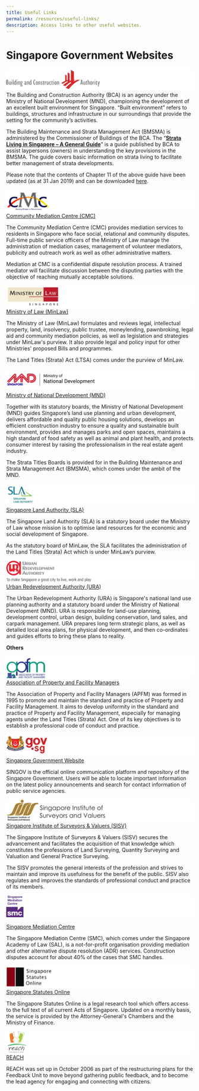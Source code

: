 ```yaml
---
title: Useful Links
permalink: /resources/useful-links/
description: Access links to other useful websites.
---
```

# Singapore Government Websites


![Building and Construction Authority ](/images/Useful%20Links%20%20Gov%20Logo/useful-link-bca.jpg)
The Building and Construction Authority (BCA) is an agency under the Ministry of National Development (MND), championing the development of an excellent built environment for Singapore. “Built environment” refers to buildings, structures and infrastructure in our surroundings that provide the setting for the community’s activities.

The Building Maintenance and Strata Management Act (BMSMA) is administered by the Commissioner of Buildings of the BCA. The “[**Strata Living in Singapore – A General Guide**](https://www1.bca.gov.sg/regulatory-info/building-maintenance-and-strata-management/management-corporation-strata-title-mcst/strata-living-guide "Strata Living in Singapore – A General Guide")” is a guide published by BCA to assist laypersons (owners) in understanding the key provisions in the BMSMA. The guide covers basic information on strata living to facilitate better management of strata developments.

Please note that the contents of Chapter 11 of the above guide have been updated (as at 31 Jan 2019) and can be downloaded [here](https://www.bca.gov.sg/BMSM/others/Chapter11.pdf).

  
![CMC](/images/Useful%20Links%20gov%20logo/useful-link-cmc.jpg)
[Community Mediation Centre (CMC)](https://www.mlaw.gov.sg/content/cmc/en.html "Community Mediation Centre (CMC)")

The Community Mediation Centre (CMC) provides mediation services to residents in Singapore who face social, relational and community disputes. Full-time public service officers of the Ministry of Law manage the administration of mediation cases, management of volunteer mediators, publicity and outreach work as well as other administrative matters.

Mediation at CMC is a confidential dispute resolution process. A trained mediator will facilitate discussion between the disputing parties with the objective of reaching mutually acceptable solutions.

  
![Ministry of Law](/images/Useful%20Links%20gov%20logo/useful-link-mol.jpg)
[Ministry of Law (MinLaw)](https://www.mlaw.gov.sg/)

The Ministry of Law (MinLaw) formulates and reviews legal, intellectual property, land, insolvency, public trustee, moneylending, pawnbroking, legal aid and community mediation policies, as well as legislation and strategies under MinLaw's purview. It also provide legal and policy input for other Ministries' proposed Bills and programmes.

The Land Titles (Strata) Act (LTSA) comes under the purview of MinLaw.

  
![Ministry of National Development](/images/Useful%20Links%20gov%20logo/useful-link-mnd.jpg)
[Ministry of National Development (MND)](https://www.mnd.gov.sg/ "Ministry of National Development (MND)")

Together with its statutory boards, the Ministry of National Development (MND) guides Singapore’s land use planning and urban development, delivers affordable and quality public housing solutions, develops an efficient construction industry to ensure a quality and sustainable built environment, provides and manages parks and open spaces, maintains a high standard of food safety as well as animal and plant health, and protects consumer interest by raising the professionalism in the real estate agent industry.

The Strata Titles Boards is provided for in the Building Maintenance and Strata Management Act (BMSMA), which comes under the ambit of the MND.

  
![Singapore Land Authority](/images/Useful%20Links%20gov%20logo/useful-link-sla.jpg)
[Singapore Land Authority (SLA)](https://www.sla.gov.sg/ "Singapore Land Authority (SLA)")

The Singapore Land Authority (SLA) is a statutory board under the Ministry of Law whose mission is to optimise land resources for the economic and social development of Singapore.

As the statutory board of MinLaw, the SLA facilitates the administration of the Land Titles (Strata) Act which is under MinLaw’s purview.

  
![Urban Redevelopment Authority (URA](/images/Useful%20Links%20gov%20logo/useful-link-ura.jpg)
[Urban Redevelopment Authority (URA)](https://www.ura.gov.sg/ "Urban Redevelopment Authority (URA)")

The Urban Redevelopment Authority (URA) is Singapore's national land use planning authority and a statutory board under the Ministry of National Development (MND). URA is responsible for land-use planning, development control, urban design, building conservation, land sales, and carpark management. URA prepares long term strategic plans, as well as detailed local area plans, for physical development, and then co-ordinates and guides efforts to bring these plans to reality.

**Others**



![Association of Property and facility managers](/images/Useful%20Links%20%20Gov%20Logo/useful-link-apfm.jpg)
[Association of Property and Facility Managers](http://www.apfm.org.sg/ "Association of Property and Facility Managers")

The Association of Property and Facility Managers (APFM) was formed in 1995 to promote and maintain the standard and practice of Property and Facility Management. It aims to develop uniformity in the standard and practice of Property and Facility Management, especially for managing agents under the Land Titles (Strata) Act. One of its key objectives is to establish a professional code of conduct and practice.

  
![Singapore Gov](/images/Useful%20Links%20%20Gov%20Logo/useful-link-sggov.jpg)
[Singapore Government Website](https://www.gov.sg/ "Singapore Government Website")

SINGOV is the official online communication platform and repository of the Singapore Government. Users will be able to locate important information on the latest policy announcements and search for contact information of public service agencies.

  
![Singapore Institute of Surveyors and Valuers](/images/Useful%20Links%20%20Gov%20Logo/useful-link-sisv.jpg)
[Singapore Institute of Surveyors & Valuers (SISV)](http://www.sisv.org.sg/ "Singapore Institute of Surveyors & Valuers (SISV)")

The Singapore Institute of Surveyors & Valuers (SISV) secures the advancement and facilitates the acquisition of that knowledge which constitutes the professions of Land Surveying, Quantity Surveying and Valuation and General Practice Surveying.

The SISV promotes the general interests of the profession and strives to maintain and improve its usefulness for the benefit of the public. SISV also regulates and improves the standards of professional conduct and practice of its members.

![Singapore Mediation Centre](/images/Useful%20Links%20%20Gov%20Logo/useful-link-mediation.jpg)  

[Singapore Mediation Centre](http://www.mediation.com.sg/ "Singapore Mediation Centre")

The Singapore Mediation Centre (SMC), which comes under the Singapore Academy of Law (SAL), is a not-for-profit organisation providing mediation and other alternative dispute resolution (ADR) services. Construction disputes account for about 40% of the cases that SMC handles.

![Singapore Statues Online](/images/Useful%20Links%20%20Gov%20Logo/useful-link-sso.jpg)  
[Singapore Statutes Online](https://sso.agc.gov.sg/ "Singapore Statutes Online")

The Singapore Statutes Online is a legal research tool which offers access to the full text of all current Acts of Singapore. Updated on a monthly basis, the service is provided by the Attorney-General's Chambers and the Ministry of Finance.

  
![REACH Feedback Unit](/images/Useful%20Links%20%20Gov%20Logo/useful-link-reach.jpg)
[REACH](https://www.reach.gov.sg/ "REACH")

REACH was set up in October 2006 as part of the restructuring plans for the Feedback Unit to move beyond gathering public feedback, and to become the lead agency for engaging and connecting with citizens.